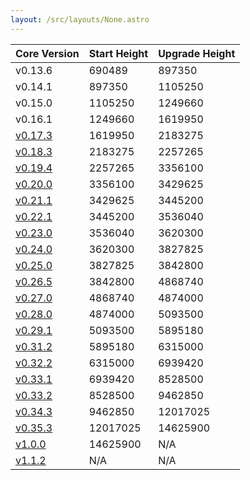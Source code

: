 ```yaml
---
layout: /src/layouts/None.astro
---
```


| Core Version                                | Start Height | Upgrade Height |
| ------------------------------------------- | ------------ | -------------- |
| v0.13.6                                     | 690489       | 897350         |
| v0.14.1                                     | 897350       | 1105250        |
| v0.15.0                                     | 1105250      | 1249660        |
| v0.16.1                                     | 1249660      | 1619950        |
| [v0.17.3](/resources/testnet/upgrades/v17/) | 1619950      | 2183275        |
| [v0.18.3](/resources/testnet/upgrades/v18/) | 2183275      | 2257265        |
| [v0.19.4](/resources/testnet/upgrades/v19/) | 2257265      | 3356100        |
| [v0.20.0](/resources/testnet/upgrades/v20/) | 3356100      | 3429625        |
| [v0.21.1](/resources/testnet/upgrades/v21/) | 3429625      | 3445200        |
| [v0.22.1](/resources/testnet/upgrades/v22/) | 3445200      | 3536040        |
| [v0.23.0](/resources/testnet/upgrades/v23/) | 3536040      | 3620300        |
| [v0.24.0](/resources/testnet/upgrades/v24/) | 3620300      | 3827825        |
| [v0.25.0](/resources/testnet/upgrades/v25/) | 3827825      | 3842800        |
| [v0.26.5](/resources/testnet/upgrades/v26/) | 3842800      | 4868740        |
| [v0.27.0](/resources/testnet/upgrades/v27/) | 4868740      | 4874000        |
| [v0.28.0](/resources/testnet/upgrades/v28/) | 4874000      | 5093500        |
| [v0.29.1](/resources/testnet/upgrades/v29/) | 5093500      | 5895180        |
| [v0.31.2](/resources/testnet/upgrades/v31/) | 5895180      | 6315000        |
| [v0.32.2](/resources/testnet/upgrades/v32/) | 6315000      | 6939420        |
| [v0.33.1](/resources/testnet/upgrades/v33/) | 6939420      | 8528500        |
| [v0.33.2](/resources/testnet/upgrades/v33/) | 8528500      | 9462850        |
| [v0.34.3](/resources/testnet/upgrades/v34/) | 9462850      | 12017025       |
| [v0.35.3](/resources/testnet/upgrades/v35/) | 12017025     | 14625900       |
| [v1.0.0](/resources/testnet/upgrades/v11/)  | 14625900     | N/A            |
| [v1.1.2](/resources/testnet/upgrades/v112/)  | N/A     | N/A            |
